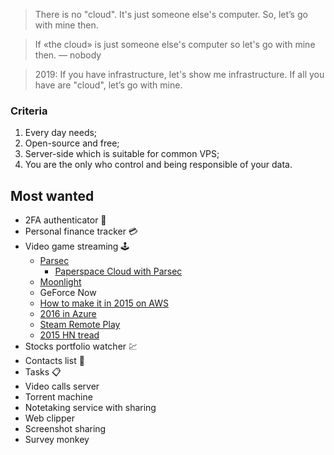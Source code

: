 > There is no "cloud". It's just someone else's computer. So, let’s go with mine then.

> If «the cloud» is just someone else's computer so let's go with mine then. — nobody

> 2019: If you have infrastructure, let's show me infrastructure. If all you have are "cloud", let’s go with mine.

### Criteria
1. Every day needs;
1. Open-source and free;
1. Server-side which is suitable for common VPS;
1. You are the only who control and being responsible of your data.

## Most wanted
- 2FA authenticator 🔐
- Personal finance tracker 💳
- Video game streaming 🕹
    - [Parsec](https://parsecgaming.com/)
        - [Paperspace Cloud with Parsec](https://www.paperspace.com/gaming)
    - [Moonlight](https://moonlight-stream.org/)
    - GeForce Now
    - [How to make it in 2015 on AWS](https://lg.io/2015/07/05/revised-and-much-faster-run-your-own-highend-cloud-gaming-service-on-ec2.html)
    - [2016 in Azure](https://lg.io/2016/10/12/cloudy-gamer-playing-overwatch-on-azures-new-monster-gpu-instances.html)
    - [Steam Remote Play](https://store.steampowered.com/remoteplay/)
    - [2015 HN tread](https://news.ycombinator.com/item?id=9864534)
- Stocks portfolio watcher 💹
- Contacts list 📇
- Tasks 📋
- Video calls server
- Torrent machine
- Notetaking service with sharing
- Web clipper
- Screenshot sharing
- Survey monkey